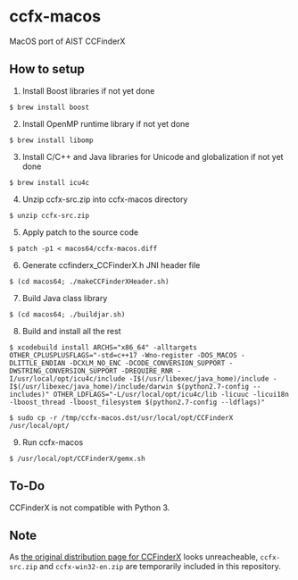 # ccfx-macos
MacOS port of AIST CCFinderX

## How to setup
1. Install Boost libraries if not yet done
```
$ brew install boost
```
2. Install OpenMP runtime library if not yet done
```
$ brew install libomp
```
3. Install C/C++ and Java libraries for Unicode and globalization if not yet done
```
$ brew install icu4c
```
4. Unzip ccfx-src.zip into ccfx-macos directory
```
$ unzip ccfx-src.zip
```
5. Apply patch to the source code
```
$ patch -p1 < macos64/ccfx-macos.diff
```
6. Generate ccfinderx_CCFinderX.h JNI header file
```
$ (cd macos64; ./makeCCFinderXHeader.sh)
```
7. Build Java class library
```
$ (cd macos64; ./buildjar.sh)
```
8. Build and install all the rest
```
$ xcodebuild install ARCHS="x86_64" -alltargets OTHER_CPLUSPLUSFLAGS="-std=c++17 -Wno-register -DOS_MACOS -DLITTLE_ENDIAN -DCXLM_NO_ENC -DCODE_CONVERSION_SUPPORT -DWSTRING_CONVERSION_SUPPORT -DREQUIRE_RNR -I/usr/local/opt/icu4c/include -I$(/usr/libexec/java_home)/include -I$(/usr/libexec/java_home)/include/darwin $(python2.7-config --includes)" OTHER_LDFLAGS="-L/usr/local/opt/icu4c/lib -licuuc -licui18n -lboost_thread -lboost_filesystem $(python2.7-config --ldflags)"

$ sudo cp -r /tmp/ccfx-macos.dst/usr/local/opt/CCFinderX /usr/local/opt/
```
9. Run ccfx-macos
```
$ /usr/local/opt/CCFinderX/gemx.sh
```

## To-Do
CCFinderX is not compatible with Python 3.

## Note
As [the original distribution page for CCFinderX](http://www.ccfinder.net/ccfinderxos-j.html) looks unreacheable, ```ccfx-src.zip``` and ```ccfx-win32-en.zip``` are temporarily included in this repository.
